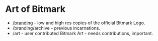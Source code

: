 Art of Bitmark
==============

* [/branding](https://github.com/project-bitmark/art-of-bitmark/tree/master/branding/) - low and high res copies of the official Bitmark Logo.
* /branding/archive - previous incarnations.
* /art - user contributed Bitmark Art - needs contributions, important.
